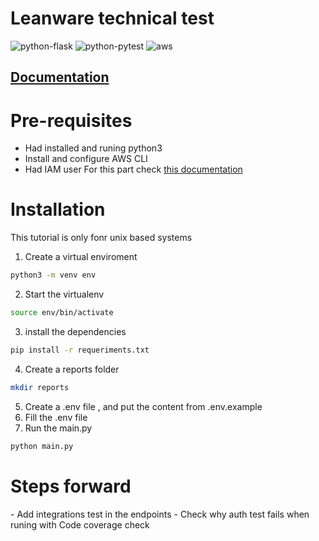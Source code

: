 
# Leanware technical test 
![python-flask](https://img.shields.io/static/v1?label=python&message=flask&color=yellow)
![python-pytest](https://img.shields.io/static/v1?label=python&message=pytest&color=green)
![aws](https://img.shields.io/static/v1?label=AWS&message=DynamoDB&color=red)

## [Documentation](/doc)
<h1> Pre-requisites</h1>

- Had installed and runing python3
- Install and configure AWS CLI
- Had IAM user
For this part check [this documentation](https://boto3.amazonaws.com/v1/documentation/api/latest/guide/quickstart.html#configuration)

<h1>Installation</h1>

This tutorial is only fonr unix based systems

1. Create a virtual enviroment

```bash
python3 -m venv env
```

2. Start the virtualenv

```bash
source env/bin/activate
```

3. install the dependencies

```bash
pip install -r requeriments.txt
```

4. Create a reports folder

```bash
mkdir reports
```

5. Create a .env file , and put the content from .env.example
6. Fill the .env file
7. Run the main.py

```bash
python main.py
```

<h1>Steps forward</h1>
- Add integrations test in the endpoints
- Check why auth test fails when runing with Code coverage check
